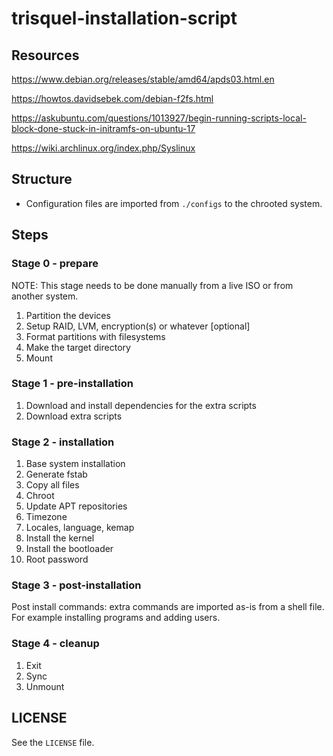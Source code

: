 # trisquel-installation-script

## Resources

https://www.debian.org/releases/stable/amd64/apds03.html.en

https://howtos.davidsebek.com/debian-f2fs.html

https://askubuntu.com/questions/1013927/begin-running-scripts-local-block-done-stuck-in-initramfs-on-ubuntu-17

https://wiki.archlinux.org/index.php/Syslinux

## Structure

- Configuration files are imported from `./configs` to the chrooted system.

## Steps

### Stage 0 - prepare

NOTE: This stage needs to be done manually from a live ISO or from another system.

1. Partition the devices
2. Setup RAID, LVM, encryption(s) or whatever [optional]
3. Format partitions with filesystems
4. Make the target directory
5. Mount

### Stage 1 - pre-installation

1. Download and install dependencies for the extra scripts
2. Download extra scripts

### Stage 2 - installation

1. Base system installation
2. Generate fstab
2. Copy all files
4. Chroot
5. Update APT repositories
6. Timezone
7. Locales, language, kemap
8. Install the kernel
9. Install the bootloader
10. Root password

### Stage 3 - post-installation

Post install commands: extra commands are imported as-is from a shell file.
For example installing programs and adding users.

### Stage 4 - cleanup

1. Exit
2. Sync
3. Unmount

## LICENSE

See the `LICENSE` file.
